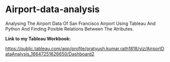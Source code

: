 # Airport-data-analysis
Analysing The Airport Data Of San Francisco Airport Using Tableau And Python And Finding Posible Relations Between The Atributes.

**Link to my Tableau Workbook:**

https://public.tableau.com/app/profile/pratyush.kumar.rath1818/viz/AirportDataAnalysis_16647251626650/Dashboard2
